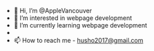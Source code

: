 - 👋 Hi, I’m @AppleVancouver
- 👀 I’m interested in webpage development
- 🌱 I’m currently learning webpage development
- 
- 📫 How to reach me - husho2017@gmail.com

<!---
AppleVancouver/AppleVancouver is a ✨ special ✨ repository because its `README.md` (this file) appears on your GitHub profile.
You can click the Preview link to take a look at your changes.
--->
